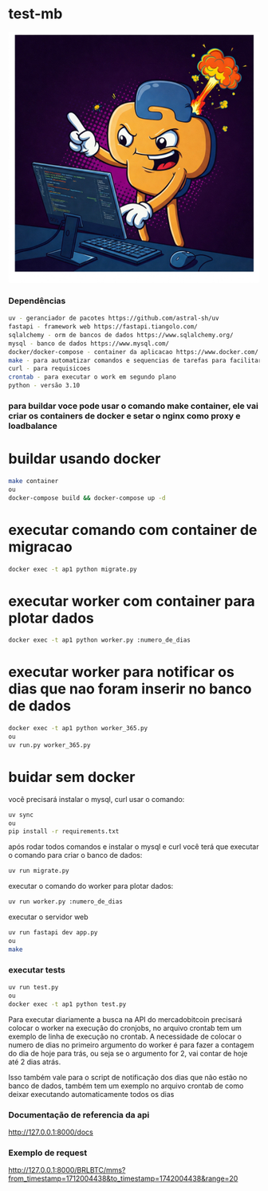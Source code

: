 # test-mb

![ScreenShot](image.jpeg)

### Dependências
```bash
uv - geranciador de pacotes https://github.com/astral-sh/uv
fastapi - framework web https://fastapi.tiangolo.com/
sqlalchemy - orm de bancos de dados https://www.sqlalchemy.org/
mysql - banco de dados https://www.mysql.com/
docker/docker-compose - container da aplicacao https://www.docker.com/
make - para automatizar comandos e sequencias de tarefas para facilitar o trabalho
curl - para requisicoes
crontab - para executar o work em segundo plano
python - versão 3.10
```

### para buildar voce pode usar o comando make container, ele vai criar os containers de docker e setar o nginx como proxy e loadbalance

# buildar usando docker
```bash
make container
ou
docker-compose build && docker-compose up -d
```

# executar comando com container de migracao
```bash
docker exec -t ap1 python migrate.py
```

# executar worker com container para plotar dados
```bash
docker exec -t ap1 python worker.py :numero_de_dias
```

# executar worker para notificar os dias que nao foram inserir no banco de dados
```bash
docker exec -t ap1 python worker_365.py
ou
uv run.py worker_365.py
```


# buidar sem docker
você precisará instalar o mysql, curl
usar o comando:
```bash
uv sync
ou
pip install -r requirements.txt
```

após rodar todos comandos e instalar o mysql e curl você terá que executar o comando para criar o banco de dados:
```bash
uv run migrate.py
```

executar o comando do worker para plotar dados:
```bash
uv run worker.py :numero_de_dias
```

executar o servidor web
```bash
uv run fastapi dev app.py
ou
make
```

### executar tests
```bash
uv run test.py
ou
docker exec -t ap1 python test.py
```

Para executar diariamente a busca na API do mercadobitcoin precisará colocar o worker na execução do cronjobs,
no arquivo crontab tem um exemplo de linha de execução no crontab.
A necessidade de colocar o numero de dias no primeiro argumento do worker é para fazer a contagem do dia de hoje para trás, ou seja se o argumento for 2, vai contar de hoje até 2 dias atrás.

Isso também vale para o script de notificação dos dias que não estão no banco de dados, também tem um exemplo no arquivo crontab de como deixar executando automaticamente todos os dias

### Documentação de referencia da api
http://127.0.0.1:8000/docs

### Exemplo de request
http://127.0.0.1:8000/BRLBTC/mms?from_timestamp=1712004438&to_timestamp=1742004438&range=20